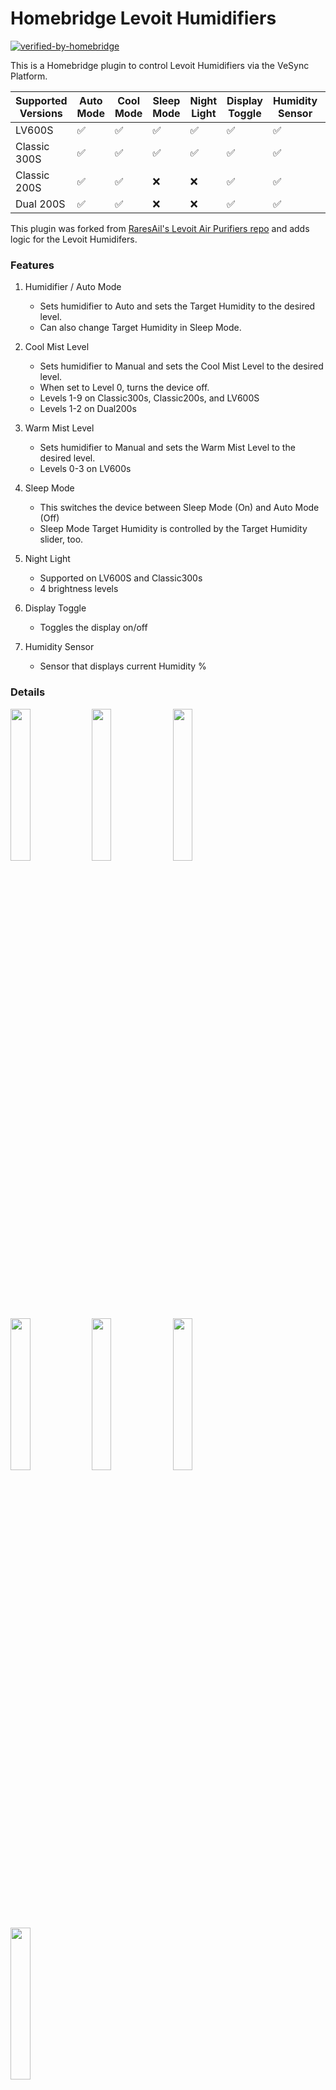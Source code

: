 # Homebridge Levoit Humidifiers
[![verified-by-homebridge](https://badgen.net/badge/homebridge/verified/purple)](https://github.com/homebridge/homebridge/wiki/Verified-Plugins)

This is a Homebridge plugin to control Levoit Humidifiers via the VeSync Platform.

| Supported Versions   | Auto Mode | Cool Mode | Sleep Mode | Night Light | Display Toggle | Humidity Sensor | Warm Mode |
|----------------------|-----------|-----------|------------|-------------|----------------|-----------------|-----------|
| LV600S               | ✅         | ✅         | ✅          | ✅           | ✅              | ✅               | ✅         |
| Classic 300S         | ✅         | ✅         | ✅          | ✅           | ✅              | ✅               | ❌         |
| Classic 200S         | ✅         | ✅         | ❌          | ❌           | ✅              | ✅               | ❌         |
| Dual 200S            | ✅         | ✅         | ❌          | ❌           | ✅              | ✅               | ❌         |

This plugin was forked from [RaresAil's Levoit Air Purifiers repo](https://github.com/RaresAil/homebridge-levoit-air-purifier) and adds logic for the Levoit Humidifers.

### Features

1. Humidifier / Auto Mode 
    - Sets humidifier to Auto and sets the Target Humidity to the desired level.
    - Can also change Target Humidity in Sleep Mode.

2. Cool Mist Level
    - Sets humidifier to Manual and sets the Cool Mist Level to the desired level.
    - When set to Level 0, turns the device off.
    - Levels 1-9 on Classic300s, Classic200s, and LV600S
    - Levels 1-2 on Dual200s

3. Warm Mist Level
   - Sets humidifier to Manual and sets the Warm Mist Level to the desired level.
   - Levels 0-3 on LV600s

4. Sleep Mode
    - This switches the device between Sleep Mode (On) and Auto Mode (Off)
    - Sleep Mode Target Humidity is controlled by the Target Humidity slider, too.

5. Night Light
    - Supported on LV600S and Classic300s
    - 4 brightness levels

6. Display Toggle
    - Toggles the display on/off

7. Humidity Sensor
    - Sensor that displays current Humidity %

### Details

<a href="url"><img src="https://github.com/pschroeder89/homebridge-levoit-humidifiers/blob/main/images/services2.png?raw=true" width=25% height=25%></a>
<a href="url"><img src="https://github.com/pschroeder89/homebridge-levoit-humidifiers/blob/main/images/auto.png?raw=true" width=25% height=25%></a>
<a href="url"><img src="https://github.com/pschroeder89/homebridge-levoit-humidifiers/blob/main/images/manual.png?raw=true" width=25% height=25%></a>
<a href="url"><img src="https://github.com/pschroeder89/homebridge-levoit-humidifiers/blob/main/images/display.png?raw=true" width=25% height=25%></a>
<a href="url"><img src="https://github.com/pschroeder89/homebridge-levoit-humidifiers/blob/main/images/light.png?raw=true" width=25% height=25%></a>
<a href="url"><img src="https://github.com/pschroeder89/homebridge-levoit-humidifiers/blob/main/images/sleep.png?raw=true" width=25% height=25%></a>
<a href="url"><img src="https://github.com/pschroeder89/homebridge-levoit-humidifiers/blob/main/images/services.png?raw=true" width=25% height=25%></a>

### Configuration

- Via the Homebridge UI, enter the Homebridge VeSync Client plugin settings.
- Enter your VeSync app credentials.
- Setup the platform plugin as a child bridge for better performance
- Save and restart Homebridge.

This plugin requires your VeSync credentials as it communicates with the VeSync devices via VeSync's own API. Your
credentials are only stored in the Homebridge config and not sent to any server except VeSync's.

You can also do this directly via the homebridge config by adding your credentials to the config file under platforms.
Replace the values of `username` and `password` by your credentials.

```json
{
  "platforms": [
    {
      "name": "Levoit Humidifiers",
      "email": "email",
      "password": "password",
      "platform": "LevoitHumidifiers"
    }
  ]
}
```

### Enabling Debug Mode

In the config file, add `enableDebugMode: true`

```json
{
  "platforms": [
    {
      "name": "Levoit Humidifiers",
      "email": "email",
      "password": "password",
      "platform": "LevoitHumidifiers",
      "enableDebugMode": true
    }
  ]
}
```

### Local Development

To setup the local project, clone this repo and run the following from the root directory:

```
yarn install
```

To run locally, make sure to install Homebridge locally, and then run:

```
yarn watch
```
